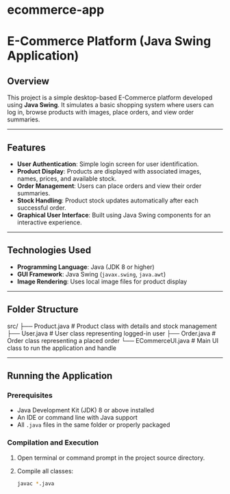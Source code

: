 # ecommerce-app
# E-Commerce Platform (Java Swing Application)

## Overview

This project is a simple desktop-based E-Commerce platform developed using **Java Swing**. It simulates a basic shopping system where users can log in, browse products with images, place orders, and view order summaries.

---

## Features

- **User Authentication**: Simple login screen for user identification.
- **Product Display**: Products are displayed with associated images, names, prices, and available stock.
- **Order Management**: Users can place orders and view their order summaries.
- **Stock Handling**: Product stock updates automatically after each successful order.
- **Graphical User Interface**: Built using Java Swing components for an interactive experience.

---

## Technologies Used

- **Programming Language**: Java (JDK 8 or higher)
- **GUI Framework**: Java Swing (`javax.swing`, `java.awt`)
- **Image Rendering**: Uses local image files for product display

---

## Folder Structure
src/
├── Product.java # Product class with details and stock management
├── User.java # User class representing logged-in user
├── Order.java # Order class representing a placed order
└── ECommerceUI.java # Main UI class to run the application and handle

---

## Running the Application

### Prerequisites

- Java Development Kit (JDK) 8 or above installed
- An IDE or command line with Java support
- All `.java` files in the same folder or properly packaged

### Compilation and Execution

1. Open terminal or command prompt in the project source directory.

2. Compile all classes:
   ```bash
   javac *.java

